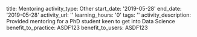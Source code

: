 title: Mentoring
activity_type: Other
start_date: '2019-05-28'
end_date: '2019-05-28'
activity_url: ''
learning_hours: '0'
tags: ''
activity_description: Provided mentoring for a PhD student keen to get into Data Science
benefit_to_practice: ASDF123
benefit_to_users: ASDF123
